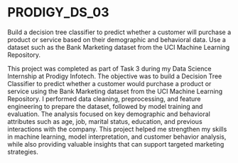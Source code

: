 # PRODIGY_DS_03

Build a decision tree classifier to predict whether a customer will purchase a product or service based on their demographic and behavioral data. Use a dataset such as the Bank Marketing dataset from the UCI Machine Learning Repository.

This project was completed as part of Task 3 during my Data Science Internship at Prodigy Infotech. The objective was to build a Decision Tree Classifier to predict whether a customer would purchase a product or service using the Bank Marketing dataset from the UCI Machine Learning Repository. I performed data cleaning, preprocessing, and feature engineering to prepare the dataset, followed by model training and evaluation. The analysis focused on key demographic and behavioral attributes such as age, job, marital status, education, and previous interactions with the company. This project helped me strengthen my skills in machine learning, model interpretation, and customer behavior analysis, while also providing valuable insights that can support targeted marketing strategies.

